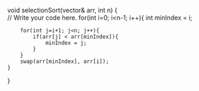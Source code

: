 void selectionSort(vector<int>& arr, int n)
{   
    // Write your code here.
    for(int i=0; i<n-1; i++){
        int minIndex = i;
        
        for(int j=i+1; j<n; j++){
            if(arr[j] < arr[minIndex]){
                minIndex = j;
            }
        }
        swap(arr[minIndex], arr[i]);
    }
}
